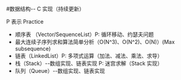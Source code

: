 #数据结构-- C 实现（持续更新）

P 表示 Practice

- 顺序表 （Vector/SequenceList）P: 循环移动、约瑟夫问题
- 最大连续子序列求和算法简单分析（O(N^3)、O(N^2)、O(N)）(Max subsequence)
- 链表（LinkedList）P: 多项式运算（加法、减法、乘法、求导）
- 栈（Stack）--数组实现、链表实现 P: 迷宫求解（Stack 实现）
- 队列（Queue）--数组实现、链表实现 